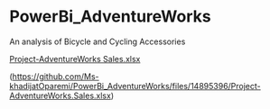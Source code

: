 # PowerBi_AdventureWorks

An analysis of Bicycle and Cycling Accessories

[Project-AdventureWorks Sales.xlsx](https://github.com/Ms-khadijatOparemi/PowerBi_AdventureWorks/files/14895397/Project-AdventureWorks.Sales.xlsx)


(https://github.com/Ms-khadijatOparemi/PowerBi_AdventureWorks/files/14895396/Project-AdventureWorks.Sales.xlsx)



